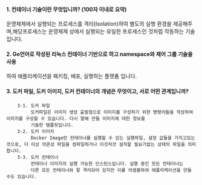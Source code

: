 #### 1. 컨테이너 기술이란 무엇입니까? (100자 이내로 요약)
운영체제에서 실행되는 프로세스를 격리(Isolation)하여 별도의 실행 환경을 제공해주며,해당프로세스는 운영체제 상에서 실행되는 유일한 프로세스인 것처럼 작동하는 기술입니다.

#### 2. Go언어로 작성된 리눅스 컨테이너 기반으로 하고 namespace와 제어 그룹 기술을 사용
하여 애플리케이션을 패키징, 배포, 실행하는 플랫폼 입니다.

#### 3. 도커 파일, 도커 이미지, 도커 컨테이너의 개념은 무엇이고, 서로 어떤 관계입니까?
        3-1. 도커 파일
             도커파일은 이미지 생성 출발점으로 이미지를 구성하기 위한 명령어들을 작성하여 이미지를 구성할 수 있습니다. 다시 말해 만들 이미지에 대한 정보를
             기술한 템플릿입니다.
        3-2. 도커 이미지
             Docker Image란 컨테이너를 실행할 수 있는 실행파일, 설정 값들을 가지고있는 것으로, 더 이상 의존성 파일을 컴파일하거나 이것저것 설치할 필요가없는 상태의 파일을 의미합니다.
        3-3. 도커 컨테이너
             컨테이너 이미지의 실행 가능한 인스턴스입니다. 실행 중인 모든 컨테이너는
             다른 모든 컨테이너와 잘 격리되어 있지만 이를 어셈블하여 애플리케이션을 만들 수도 있습니다.
                
